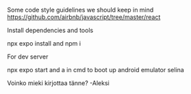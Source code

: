 Some code style guidelines we should keep in mind
https://github.com/airbnb/javascript/tree/master/react

Install dependencies and tools

npx expo install and npm i

For dev server

npx expo start and a in cmd to boot up android emulator
selina

Voinko mieki kirjottaa tänne?
-Aleksi
